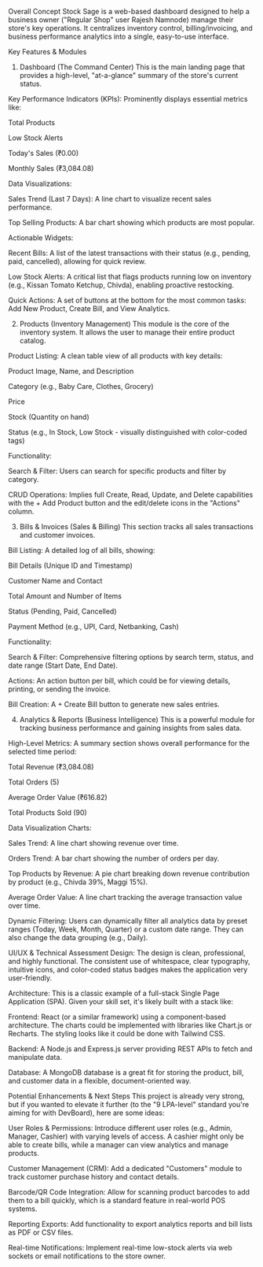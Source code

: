Overall Concept
Stock Sage is a web-based dashboard designed to help a business owner ("Regular Shop" user Rajesh Namnode) manage their store's key operations. It centralizes inventory control, billing/invoicing, and business performance analytics into a single, easy-to-use interface.

Key Features & Modules
1. Dashboard (The Command Center)
This is the main landing page that provides a high-level, "at-a-glance" summary of the store's current status.

Key Performance Indicators (KPIs): Prominently displays essential metrics like:

Total Products

Low Stock Alerts

Today's Sales (₹0.00)

Monthly Sales (₹3,084.08)

Data Visualizations:

Sales Trend (Last 7 Days): A line chart to visualize recent sales performance.

Top Selling Products: A bar chart showing which products are most popular.

Actionable Widgets:

Recent Bills: A list of the latest transactions with their status (e.g., pending, paid, cancelled), allowing for quick review.

Low Stock Alerts: A critical list that flags products running low on inventory (e.g., Kissan Tomato Ketchup, Chivda), enabling proactive restocking.

Quick Actions: A set of buttons at the bottom for the most common tasks: Add New Product, Create Bill, and View Analytics.

2. Products (Inventory Management)
This module is the core of the inventory system. It allows the user to manage their entire product catalog.

Product Listing: A clean table view of all products with key details:

Product Image, Name, and Description

Category (e.g., Baby Care, Clothes, Grocery)

Price

Stock (Quantity on hand)

Status (e.g., In Stock, Low Stock - visually distinguished with color-coded tags)

Functionality:

Search & Filter: Users can search for specific products and filter by category.

CRUD Operations: Implies full Create, Read, Update, and Delete capabilities with the + Add Product button and the edit/delete icons in the "Actions" column.

3. Bills & Invoices (Sales & Billing)
This section tracks all sales transactions and customer invoices.

Bill Listing: A detailed log of all bills, showing:

Bill Details (Unique ID and Timestamp)

Customer Name and Contact

Total Amount and Number of Items

Status (Pending, Paid, Cancelled)

Payment Method (e.g., UPI, Card, Netbanking, Cash)

Functionality:

Search & Filter: Comprehensive filtering options by search term, status, and date range (Start Date, End Date).

Actions: An action button per bill, which could be for viewing details, printing, or sending the invoice.

Bill Creation: A + Create Bill button to generate new sales entries.

4. Analytics & Reports (Business Intelligence)
This is a powerful module for tracking business performance and gaining insights from sales data.

High-Level Metrics: A summary section shows overall performance for the selected time period:

Total Revenue (₹3,084.08)

Total Orders (5)

Average Order Value (₹616.82)

Total Products Sold (90)

Data Visualization Charts:

Sales Trend: A line chart showing revenue over time.

Orders Trend: A bar chart showing the number of orders per day.

Top Products by Revenue: A pie chart breaking down revenue contribution by product (e.g., Chivda 39%, Maggi 15%).

Average Order Value: A line chart tracking the average transaction value over time.

Dynamic Filtering: Users can dynamically filter all analytics data by preset ranges (Today, Week, Month, Quarter) or a custom date range. They can also change the data grouping (e.g., Daily).

UI/UX & Technical Assessment
Design: The design is clean, professional, and highly functional. The consistent use of whitespace, clear typography, intuitive icons, and color-coded status badges makes the application very user-friendly.

Architecture: This is a classic example of a full-stack Single Page Application (SPA). Given your skill set, it's likely built with a stack like:

Frontend: React (or a similar framework) using a component-based architecture. The charts could be implemented with libraries like Chart.js or Recharts. The styling looks like it could be done with Tailwind CSS.

Backend: A Node.js and Express.js server providing REST APIs to fetch and manipulate data.

Database: A MongoDB database is a great fit for storing the product, bill, and customer data in a flexible, document-oriented way.

Potential Enhancements & Next Steps
This project is already very strong, but if you wanted to elevate it further (to the "9 LPA-level" standard you're aiming for with DevBoard), here are some ideas:

User Roles & Permissions: Introduce different user roles (e.g., Admin, Manager, Cashier) with varying levels of access. A cashier might only be able to create bills, while a manager can view analytics and manage products.

Customer Management (CRM): Add a dedicated "Customers" module to track customer purchase history and contact details.

Barcode/QR Code Integration: Allow for scanning product barcodes to add them to a bill quickly, which is a standard feature in real-world POS systems.

Reporting Exports: Add functionality to export analytics reports and bill lists as PDF or CSV files.

Real-time Notifications: Implement real-time low-stock alerts via web sockets or email notifications to the store owner.

